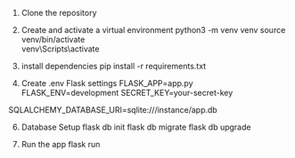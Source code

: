 1. Clone the repository

2. Create and activate a virtual environment
python3 -m venv venv
source venv/bin/activate   
venv\Scripts\activate      

3. install dependencies
pip install -r requirements.txt

4. Create .env
 Flask settings
FLASK_APP=app.py
FLASK_ENV=development
SECRET_KEY=your-secret-key

SQLALCHEMY_DATABASE_URI=sqlite:///instance/app.db

6. Database Setup
flask db init
flask db migrate
flask db upgrade

7. Run the app
flask run


